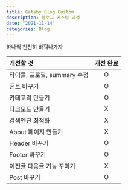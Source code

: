 ```yaml
---
title: Gatsby Blog Custom
description: 블로그 커스텀 과정
date: "2021-11-14"
categories: Blog
---
```


하나씩 천천히 바꿔나가자

| 개선할 것                    | 개선 완료 |
| :--------------------------- | :-------: |
| 타이틀, 프로필, summary 수정 |     O     |
| 폰트 바꾸기                  |     O     |
| 카테고리 만들기              |     O     |
| 다크모드 만들기              |     X     |
| 검색엔진 최적화              |     X     |
| About 페이지 만들기          |     X     |
| Header 바꾸기                |     O     |
| Footer 바꾸기                |     O     |
| 이전글 다음글 기능 꾸미기    |     X     |
| Post 바꾸기                  |     O     |
